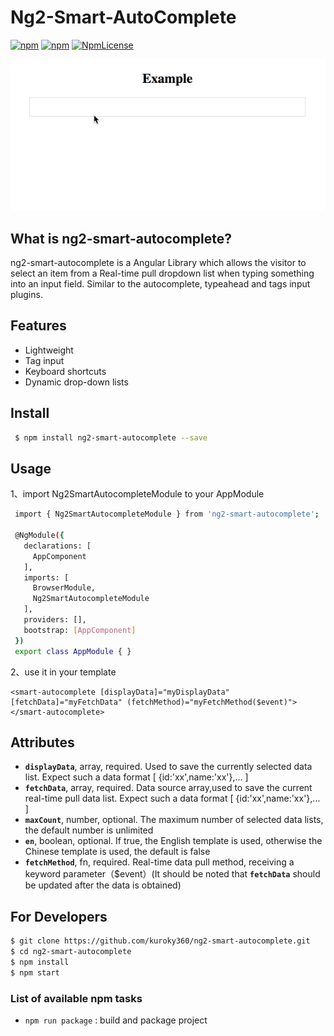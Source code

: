 # Ng2-Smart-AutoComplete

[![npm](https://img.shields.io/npm/dt/ng2-smart-autocomplete.svg)](https://www.npmjs.com/package/ng2-smart-autocomplete)  [![npm](https://img.shields.io/npm/v/ng2-smart-autocomplete.svg)](https://www.npmjs.com/package/ng2-smart-autocomplete) [![NpmLicense](https://img.shields.io/npm/l/ng2-smart-autocomplete.svg)](https://www.npmjs.com/package/ng2-smart-autocomplete)

![ng2-smart-autocomplete-demo](preview.gif)


## What is ng2-smart-autocomplete?
   ng2-smart-autocomplete is a Angular Library which allows the visitor to select an item from a Real-time pull dropdown list when typing something into an input field. Similar to the autocomplete, typeahead and tags input plugins.

## Features
  * Lightweight
  * Tag input
  * Keyboard shortcuts
  * Dynamic drop-down lists 

## Install

```sh
 $ npm install ng2-smart-autocomplete --save
```

## Usage
  
  1、import Ng2SmartAutocompleteModule to your AppModule
  
  ```sh
   import { Ng2SmartAutocompleteModule } from 'ng2-smart-autocomplete';
   
   @NgModule({
     declarations: [
       AppComponent
     ],
     imports: [
       BrowserModule,
       Ng2SmartAutocompleteModule
     ],
     providers: [],
     bootstrap: [AppComponent]
   })
   export class AppModule { }
  ```  
  
  2、use it in your template
  
    <smart-autocomplete [displayData]="myDisplayData" [fetchData]="myFetchData" (fetchMethod)="myFetchMethod($event)"></smart-autocomplete>

## Attributes

 * **`displayData`**, array, required. Used to save the currently selected data list. Expect such a data format  [ {id:'xx',name:'xx'},... ]
 * **`fetchData`**, array, required. Data source array,used to save the current real-time pull data list. Expect such a data format [ {id:'xx',name:'xx'},... ]
 * **`maxCount`**, number, optional. The maximum number of selected data lists, the default number is unlimited
 * **`en`**, boolean, optional. If true, the English template is used, otherwise the Chinese template is used, the default is false
 * **`fetchMethod`**, fn, required. Real-time data pull method, receiving a keyword parameter（$event）(It should be noted that **`fetchData`** should be updated after the data is obtained)
                        
## For Developers

  ```sh
  $ git clone https://github.com/kuroky360/ng2-smart-autocomplete.git
  $ cd ng2-smart-autocomplete
  $ npm install
  $ npm start
  ```
### List of available npm tasks

   * `npm run package` : build and package project
